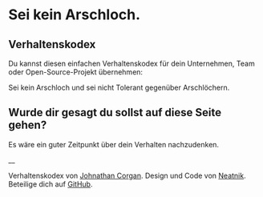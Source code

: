 # Sei kein Arschloch.

## Verhaltenskodex

Du kannst diesen einfachen Verhaltenskodex für dein Unternehmen, Team oder Open-Source-Projekt übernehmen:

Sei kein Arschloch und sei nicht Tolerant gegenüber Arschlöchern.

## Wurde dir gesagt du sollst auf diese Seite gehen?

Es wäre ein guter Zeitpunkt über dein Verhalten nachzudenken.

__

Verhaltenskodex von [Johnathan Corgan](https://keybase.io/jcorgan). Design und Code von [Neatnik](https://neatnik.net/). Beteilige dich auf [GitHub](https://github.com/neatnik/asshole.fyi).
